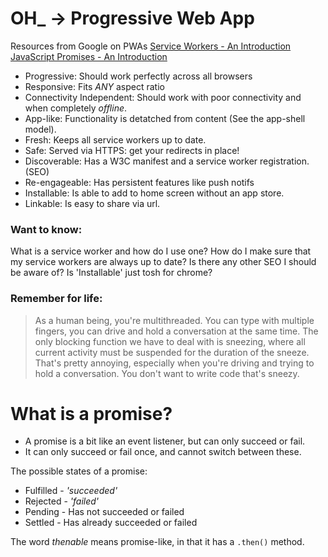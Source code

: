 # OH_ -> Progressive Web App
Resources from Google on PWAs
[Service Workers - An Introduction](https://developers.google.com/web/fundamentals/getting-started/primers/service-workers)
[JavaScript Promises - An Introduction](https://developers.google.com/web/fundamentals/getting-started/primers/promises)


- Progressive:
  Should work perfectly across all browsers
- Responsive:
  Fits *ANY* aspect ratio
- Connectivity Independent:
  Should work with poor connectivity and when completely *offline*.
- App-like:
  Functionality is detatched from content (See the app-shell model).
- Fresh:
  Keeps all service workers up to date.
- Safe:
  Served via HTTPS: get your redirects in place!
- Discoverable:
  Has a W3C manifest and a service worker registration. (SEO)
- Re-engageable:
  Has persistent features like push notifs
- Installable:
  Is able to add to home screen without an app store.
- Linkable:
  Is easy to share via url.

### Want to know:
What is a service worker and how do I use one?
How do I make sure that my service workers are always up to date?
Is there any other SEO I should be aware of?
Is 'Installable' just tosh for chrome?

### Remember for life:
> As a human being, you're multithreaded. You can type with multiple fingers, you can drive and hold a conversation at the same time. The only blocking function we have to deal with is sneezing, where all current activity must be suspended for the duration of the sneeze. That's pretty annoying, especially when you're driving and trying to hold a conversation. You don't want to write code that's sneezy.

# What is a promise?
- A promise is a bit like an event listener, but can only succeed or fail.
- It can only succeed or fail once, and cannot switch between these.

The possible states of a promise:
- Fulfilled - *'succeeded'*
- Rejected - *'failed'*
- Pending - Has not succeeded or failed
- Settled - Has already succeeded or failed

The word *thenable* means promise-like, in that it has a `.then()` method.
